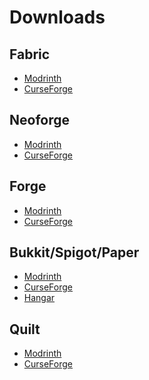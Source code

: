 # Downloads

## Fabric

- [Modrinth](https://modrinth.com/mod/simple-voice-chat/versions?l=fabric) <Badge type="tip" text="Recommended" />
- [CurseForge](https://legacy.curseforge.com/minecraft/mc-mods/simple-voice-chat/files/all?filter-game-version=2020709689%3A7499)

## Neoforge

- [Modrinth](https://modrinth.com/mod/simple-voice-chat/versions?l=neoforge) <Badge type="tip" text="Recommended" />
- [CurseForge](https://legacy.curseforge.com/minecraft/mc-mods/simple-voice-chat/files/all?filter-game-version=2020709689%3A10150)

## Forge

- [Modrinth](https://modrinth.com/mod/simple-voice-chat/versions?l=forge) <Badge type="tip" text="Recommended" />
- [CurseForge](https://legacy.curseforge.com/minecraft/mc-mods/simple-voice-chat/files/all?filter-game-version=2020709689%3A7498)

## Bukkit/Spigot/Paper

- [Modrinth](https://modrinth.com/plugin/simple-voice-chat/versions?l=bukkit) <Badge type="tip" text="Recommended" />
- [CurseForge](https://legacy.curseforge.com/minecraft/bukkit-plugins/simple-voice-chat/files/all)
- [Hangar](https://hangar.papermc.io/henkelmax/SimpleVoiceChat/versions) <Badge type="danger" text="Outdated" />

## Quilt

- [Modrinth](https://modrinth.com/mod/simple-voice-chat/versions?l=quilt) <Badge type="tip" text="Recommended" />
- [CurseForge](https://legacy.curseforge.com/minecraft/mc-mods/simple-voice-chat/files/all?filter-game-version=2020709689%3A9153)
